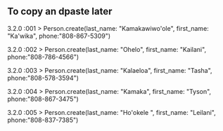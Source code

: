 <!-- The rolodex application data should be managed by a PostgreSQL database in a Rails application.
The model should be called Person with first_name, last_name, and phone attributes. All data types should be strings.
 IDK what to write here to push so enjoy my terrible pseudocode
Add five friends and family members to the people table using the Rails console.
    Easy enough to plug in new info into the line of data, pronunciation of names should be fun for you.

Retrieve all the people in the database.
    Person.all

Retrieve the third person in the database.
Person.(3)

Retrieve only the first name of the first person in the database.
first_person = Person.first
first_name = first_person.first_name
thank you chatgpt

Remove the last person from the database.
this one i was able to guess by myself and somehow it turned out ok. I just typed in Person.last cause i saw that somewhere and i know .destroy works so i wondered if i could add it to the end as Person.last.destroy and from what I can tell using Person.all as my next command it shows the person at id 5 has now been deleted.

Add yourself to the people table.
person.create but this time with my info...

Retrieve all the people that have the same last name as you.
Retrieve only the first person from the list of people that have the same last name as you.
Update the phone number of the second person in the database.

Retrieve the last name of the third person in the database. -->


## To copy an dpaste later
3.2.0 :001 > Person.create(last_name: "Kamakawiwo'ole", first_name: "Ka'wika",
phone:"808-867-5309")

3.2.0 :002 > Person.create(last_name: "Ohelo", first_name: "Kailani",
phone:"808-786-4566")

3.2.0 :003 > Person.create(last_name: "Kalaeloa", first_name: "Tasha",
phone:"808-578-3594")

3.2.0 :004 > Person.create(last_name: "Kamaka", first_name: "Tyson",
phone:"808-867-3475")

3.2.0 :005 > Person.create(last_name: "Ho'okele ", first_name: "Leilani",
phone:"808-837-7385")


